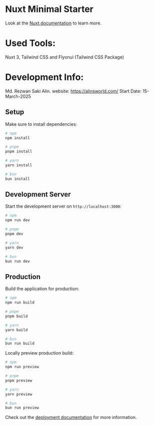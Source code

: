 # Nuxt Minimal Starter

Look at the [Nuxt documentation](https://nuxt.com/docs/getting-started/introduction) to learn more.

# Used Tools:

Nuxt 3, Tailwind CSS and Flyonui (Tailwind CSS Package)

# Development Info:

Md. Rezwan Saki Alin.
website: https://alinsworld.com/
Start Date: 15-March-2025

## Setup

Make sure to install dependencies:

```bash
# npm
npm install

# pnpm
pnpm install

# yarn
yarn install

# bun
bun install
```

## Development Server

Start the development server on `http://localhost:3000`:

```bash
# npm
npm run dev

# pnpm
pnpm dev

# yarn
yarn dev

# bun
bun run dev
```

## Production

Build the application for production:

```bash
# npm
npm run build

# pnpm
pnpm build

# yarn
yarn build

# bun
bun run build
```

Locally preview production build:

```bash
# npm
npm run preview

# pnpm
pnpm preview

# yarn
yarn preview

# bun
bun run preview
```

Check out the [deployment documentation](https://nuxt.com/docs/getting-started/deployment) for more information.
